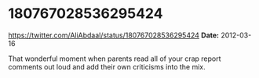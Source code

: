 # 180767028536295424
https://twitter.com/AliAbdaal/status/180767028536295424
**Date:** 2012-03-16

That wonderful moment when parents read all of your crap report comments out loud and add their own criticisms into the mix.
